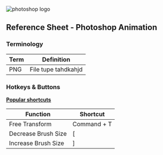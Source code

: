 



![photoshop logo](https://raw.githubusercontent.com/omundy/dig250-game-development/master/reference-sheets/images/photoshop.png)

## Reference Sheet - Photoshop Animation 





### Terminology

Term | Definition
--- | ---
PNG | File tupe tahdkahjd




### Hotkeys & Buttons



**[Popular shortcuts](https://helpx.adobe.com/photoshop/using/default-keyboard-shortcuts.html)** 

Function | Shortcut
--- | ---
Free Transform | Command + T
Decrease Brush Size	| [
Increase Brush Size | ]

